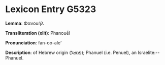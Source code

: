 # Lexicon Entry G5323

**Lemma**: Φανουήλ

**Transliteration (xlit)**: Phanouḗl

**Pronunciation**: fan-oo-ale'

**Description**:
of Hebrew origin (פְּנוּאֵל); Phanuel (i.e. Penuel), an Israelite:--Phanuel.
